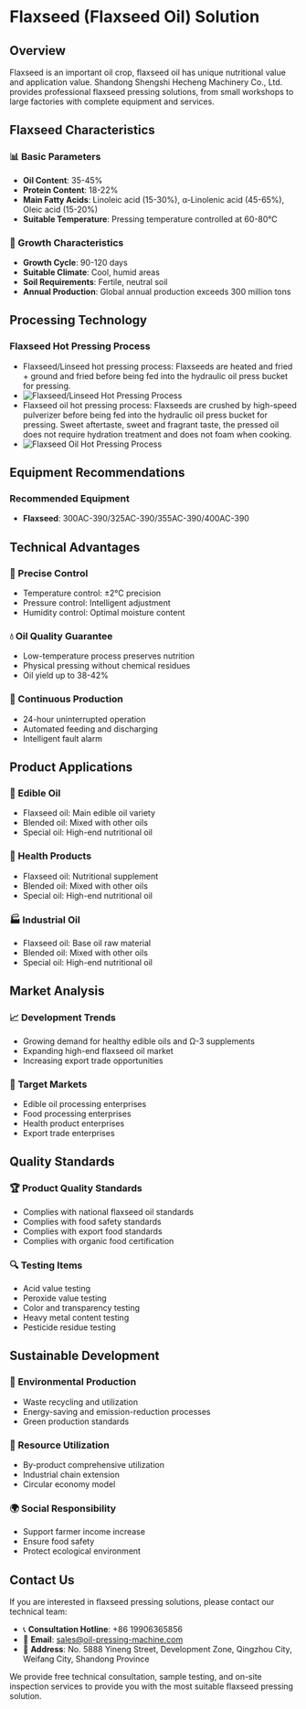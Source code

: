 # Flaxseed (Flaxseed Oil) Solution

## Overview

Flaxseed is an important oil crop, flaxseed oil has unique nutritional value and application value. Shandong Shengshi Hecheng Machinery Co., Ltd. provides professional flaxseed pressing solutions, from small workshops to large factories with complete equipment and services.

## Flaxseed Characteristics

### 📊 Basic Parameters
- **Oil Content**: 35-45%
- **Protein Content**: 18-22%
- **Main Fatty Acids**: Linoleic acid (15-30%), α-Linolenic acid (45-65%), Oleic acid (15-20%)
- **Suitable Temperature**: Pressing temperature controlled at 60-80℃

### 🌱 Growth Characteristics
- **Growth Cycle**: 90-120 days
- **Suitable Climate**: Cool, humid areas
- **Soil Requirements**: Fertile, neutral soil
- **Annual Production**: Global annual production exceeds 300 million tons

## Processing Technology

### Flaxseed Hot Pressing Process
- Flaxseed/Linseed hot pressing process: Flaxseeds are heated and fried + ground and fried before being fed into the hydraulic oil press bucket for pressing.
- ![Flaxseed/Linseed Hot Pressing Process](/images/胡麻_亚麻籽热榨工艺概览_An%20Overview%20of%20the%20Hot%20Pressing%20Process%20of%20Flaxseed.png)
- Flaxseed oil hot pressing process: Flaxseeds are crushed by high-speed pulverizer before being fed into the hydraulic oil press bucket for pressing. Sweet aftertaste, sweet and fragrant taste, the pressed oil does not require hydration treatment and does not foam when cooking.
- ![Flaxseed Oil Hot Pressing Process](/images/胡麻_亚麻籽冷榨工艺概览_An%20Overview%20of%20the%20Cold%20pressing%20Process%20of%20Flaxseed.png)

## Equipment Recommendations

### Recommended Equipment
- **Flaxseed**: 300AC-390/325AC-390/355AC-390/400AC-390

## Technical Advantages

### 🎯 Precise Control
- Temperature control: ±2℃ precision
- Pressure control: Intelligent adjustment
- Humidity control: Optimal moisture content

### 💧 Oil Quality Guarantee
- Low-temperature process preserves nutrition
- Physical pressing without chemical residues
- Oil yield up to 38-42%

### 🔄 Continuous Production
- 24-hour uninterrupted operation
- Automated feeding and discharging
- Intelligent fault alarm

## Product Applications

### 🍳 Edible Oil
- Flaxseed oil: Main edible oil variety
- Blended oil: Mixed with other oils
- Special oil: High-end nutritional oil

### 💊 Health Products
- Flaxseed oil: Nutritional supplement
- Blended oil: Mixed with other oils
- Special oil: High-end nutritional oil

### 🏭 Industrial Oil
- Flaxseed oil: Base oil raw material
- Blended oil: Mixed with other oils
- Special oil: High-end nutritional oil

## Market Analysis

### 📈 Development Trends
- Growing demand for healthy edible oils and Ω-3 supplements
- Expanding high-end flaxseed oil market
- Increasing export trade opportunities

### 🎯 Target Markets
- Edible oil processing enterprises
- Food processing enterprises
- Health product enterprises
- Export trade enterprises

## Quality Standards

### 🏆 Product Quality Standards
- Complies with national flaxseed oil standards
- Complies with food safety standards
- Complies with export food standards
- Complies with organic food certification

### 🔍 Testing Items
- Acid value testing
- Peroxide value testing
- Color and transparency testing
- Heavy metal content testing
- Pesticide residue testing

## Sustainable Development

### 🌱 Environmental Production
- Waste recycling and utilization
- Energy-saving and emission-reduction processes
- Green production standards

### 🔄 Resource Utilization
- By-product comprehensive utilization
- Industrial chain extension
- Circular economy model

### 🌍 Social Responsibility
- Support farmer income increase
- Ensure food safety
- Protect ecological environment

## Contact Us

If you are interested in flaxseed pressing solutions, please contact our technical team:

- 📞 **Consultation Hotline**: +86 19906365856
- 📧 **Email**: sales@oil-pressing-machine.com
- 📍 **Address**: No. 5888 Yineng Street, Development Zone, Qingzhou City, Weifang City, Shandong Province

We provide free technical consultation, sample testing, and on-site inspection services to provide you with the most suitable flaxseed pressing solution.
